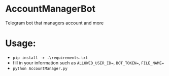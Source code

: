 # AccountManagerBot
Telegram bot that managers account and more

# Usage:
* ```pip install -r .\requirements.txt```
* fill in your information such as ```ALLOWED_USER_ID=```, ```BOT_TOKEN=```, ```FILE_NAME=```
* ```python AccountManager.py```